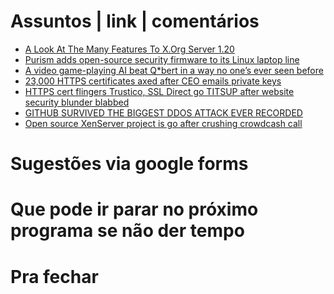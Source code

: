 Assuntos | link | comentários
=============================
* [A Look At The Many Features To X.Org Server 1.20](https://www.phoronix.com/scan.php?page=news_item&px=X.Org-Server-1.20-Features)
* [Purism adds open-source security firmware to its Linux laptop line](http://www.zdnet.com/article/purism-adds-open-source-security-firmware-to-its-linux-laptop-line/)
* [A video game-playing AI beat Q*bert in a way no one’s ever seen before](https://www.theverge.com/tldr/2018/2/28/17062338/ai-agent-atari-q-bert-cracked-bug-cheat)
* [23,000 HTTPS certificates axed after CEO emails private keys](https://arstechnica.com/information-technology/2018/03/23000-https-certificates-axed-after-ceo-e-mails-private-keys/)
* [HTTPS cert flingers Trustico, SSL Direct go TITSUP after website security blunder blabbed](https://www.theregister.co.uk/2018/03/01/trustico_website_offline/)
* [GITHUB SURVIVED THE BIGGEST DDOS ATTACK EVER RECORDED](https://www.wired.com/story/github-ddos-memcached/)
* [Open source XenServer project is go after crushing crowdcash call](https://www.theregister.co.uk/2018/03/06/xcp_ng_crowdfunding_for_open_source_xen_server_succeeds)

Sugestões via google forms
==========================

Que pode ir parar no próximo programa se não der tempo
=======================================================

Pra fechar
==========

